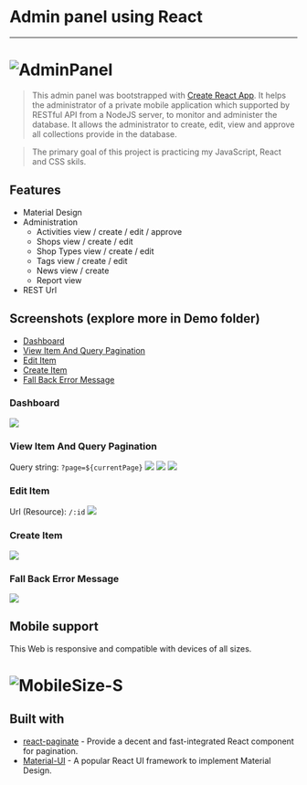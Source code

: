 # Admin panel using React
---

# ![AdminPanel](https://raw.githubusercontent.com/cpkoaajack/admin-panel-react-plus/master/Demo/Login/login.png?token=AHSBQHLZ5BMNM33T7W4XY3K62JIE4)


> This admin panel was bootstrapped with [Create React App](https://github.com/facebook/create-react-app). It helps the administrator of a private mobile application which supported by RESTful API from a NodeJS server, to monitor and administer the database. It allows the administrator to create, edit, view and approve all collections provide in the database.

> The primary goal of this project is practicing my JavaScript, React and CSS skils.

## Features
- Material Design
- Administration
  - Activities view / create / edit / approve
  - Shops view / create / edit
  - Shop Types view / create / edit
  - Tags view / create / edit
  - News view / create
  - Report view
- REST Url


## Screenshots (explore more in Demo folder)
* [Dashboard](#dashboard)
* [View Item And Query Pagination](#view-item-and-query-pagination)
* [Edit Item](#edit-Item)
* [Create Item](#create-Item)
* [Fall Back Error Message](#fall-back-error-message)


### Dashboard
![](https://raw.githubusercontent.com/cpkoaajack/admin-panel-react-plus/master/Demo/Dashboard/dashboard.png?token=AHSBQHKW64W2QIZCRA5KY4C62JIEY)

### View Item And Query Pagination
Query string:
``
?page=${currentPage}
``
![](https://raw.githubusercontent.com/cpkoaajack/admin-panel-react-plus/master/Demo/Activity/activities.png?token=AHSBQHN4DO2UAAKMCUIK2LS62JIBO)
![](https://raw.githubusercontent.com/cpkoaajack/admin-panel-react-plus/master/Demo/Shop/shop2.png?token=AHSBQHIWDGBQY5KQ2GQ3EN262JIBA)
![](https://raw.githubusercontent.com/cpkoaajack/admin-panel-react-plus/master/Demo/Shop/shop3.png?token=AHSBQHLTW3QB5CP4UXCO5PK62JIBK)

### Edit Item
Url (Resource):
``
/:id
``
![](https://raw.githubusercontent.com/cpkoaajack/admin-panel-react-plus/master/Demo/Shop/shop-edit.png?token=AHSBQHL4ASAUL2S4I3W375K62JH5W)

### Create Item
![](https://raw.githubusercontent.com/cpkoaajack/admin-panel-react-plus/master/Demo/Shop/create-shop.png?token=AHSBQHNT2RZHFCMSWOHTPEK62JH52)


### Fall Back Error Message
![](https://raw.githubusercontent.com/cpkoaajack/admin-panel-react-plus/master/Demo/Login/loginError.png?token=AHSBQHNO77VMLF7LKKTZZ6C62JH3C)


## Mobile support
This Web is responsive and compatible with devices of all sizes.
# ![MobileSize-S](https://raw.githubusercontent.com/cpkoaajack/admin-panel-react-plus/master/Demo/Mobile/mobile-view.png?token=AHSBQHPJHXDXA6S7NZVTFNS62JHVW)


## Built with 
- [react-paginate](https://github.com/AdeleD/react-paginate) - Provide a decent and fast-integrated React component for pagination.
- [Material-UI](https://material-ui.com/) - A popular React UI framework to implement Material Design.

